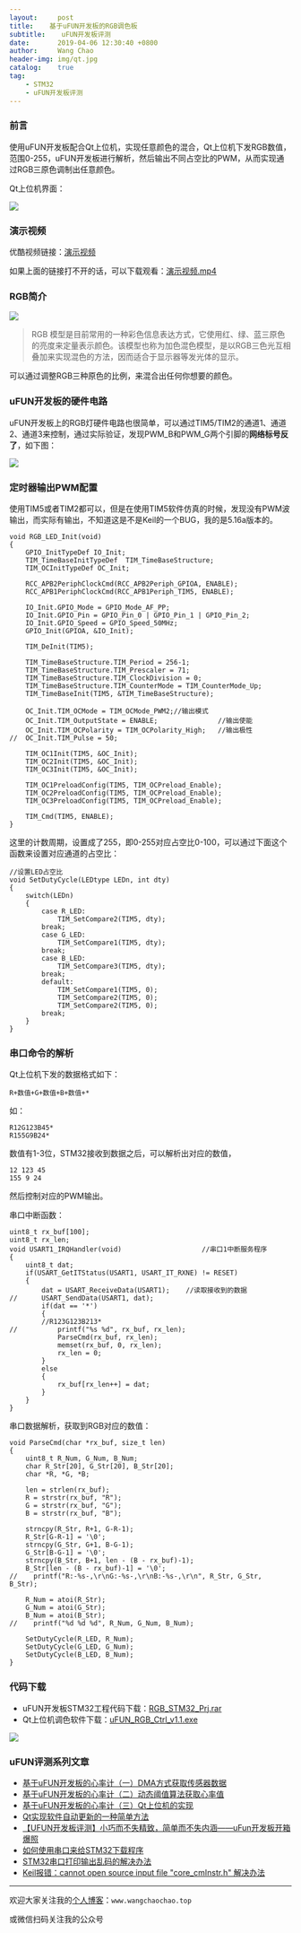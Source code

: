 ```yaml
---
layout:     post
title:    基于uFUN开发板的RGB调色板
subtitle:	 uFUN开发板评测
date:       2019-04-06 12:30:40 +0800
author:     Wang Chao
header-img: img/qt.jpg
catalog:    true
tag:
    - STM32
    - uFUN开发板评测
---
```


### 前言

使用uFUN开发板配合Qt上位机，实现任意颜色的混合，Qt上位机下发RGB数值，范围0-255，uFUN开发板进行解析，然后输出不同占空比的PWM，从而实现通过RGB三原色调制出任意颜色。

Qt上位机界面：

![](https://wcc-blog.oss-cn-beijing.aliyuncs.com/img/uFUN_RGB/Qt%E4%B8%8A%E4%BD%8D%E6%9C%BA%E7%95%8C%E9%9D%A2.jpg)

### 演示视频

优酷视频链接：[演示视频](http://player.youku.com/embed/XNDEyNzEwNjY2NA==)

如果上面的链接打不开的话，可以下载观看：[演示视频.mp4](https://wcc-blog.oss-cn-beijing.aliyuncs.com/img/uFUN_RGB/%E6%BC%94%E7%A4%BA%E8%A7%86%E9%A2%91.mp4)

### RGB简介

![](https://wcc-blog.oss-cn-beijing.aliyuncs.com/img/uFUN_RGB/RGB%E4%B8%89%E5%85%83%E8%89%B2.jpg)

> RGB 模型是目前常用的一种彩色信息表达方式，它使用红、绿、蓝三原色的亮度来定量表示颜色。该模型也称为加色混色模型，是以RGB三色光互相叠加来实现混色的方法，因而适合于显示器等发光体的显示。

可以通过调整RGB三种原色的比例，来混合出任何你想要的颜色。

### uFUN开发板的硬件电路

uFUN开发板上的RGB灯硬件电路也很简单，可以通过TIM5/TIM2的通道1、通道2、通道3来控制，通过实际验证，发现PWM_B和PWM_G两个引脚的**网络标号反了**，如下图：

![](https://wcc-blog.oss-cn-beijing.aliyuncs.com/img/uFUN_RGB/%E5%8E%9F%E7%90%86%E5%9B%BE.jpg)

### 定时器输出PWM配置

使用TIM5或者TIM2都可以，但是在使用TIM5软件仿真的时候，发现没有PWM波输出，而实际有输出，不知道这是不是Keil的一个BUG，我的是5.16a版本的。

	void RGB_LED_Init(void)
	{
		GPIO_InitTypeDef IO_Init;
	    TIM_TimeBaseInitTypeDef  TIM_TimeBaseStructure;
		TIM_OCInitTypeDef OC_Init;
			
		RCC_APB2PeriphClockCmd(RCC_APB2Periph_GPIOA, ENABLE);
		RCC_APB1PeriphClockCmd(RCC_APB1Periph_TIM5, ENABLE);
		
		IO_Init.GPIO_Mode = GPIO_Mode_AF_PP;
		IO_Init.GPIO_Pin = GPIO_Pin_0 | GPIO_Pin_1 | GPIO_Pin_2;
		IO_Init.GPIO_Speed = GPIO_Speed_50MHz;
		GPIO_Init(GPIOA, &IO_Init);
		
		TIM_DeInit(TIM5);
		
		TIM_TimeBaseStructure.TIM_Period = 256-1; 
	    TIM_TimeBaseStructure.TIM_Prescaler = 71;		
	    TIM_TimeBaseStructure.TIM_ClockDivision = 0; 
	    TIM_TimeBaseStructure.TIM_CounterMode = TIM_CounterMode_Up;  
	    TIM_TimeBaseInit(TIM5, &TIM_TimeBaseStructure); 
		
		OC_Init.TIM_OCMode = TIM_OCMode_PWM2;//输出模式
		OC_Init.TIM_OutputState = ENABLE;				//输出使能
		OC_Init.TIM_OCPolarity = TIM_OCPolarity_High;	//输出极性
	//	OC_Init.TIM_Pulse = 50;
		
		TIM_OC1Init(TIM5, &OC_Init);		
		TIM_OC2Init(TIM5, &OC_Init);		
		TIM_OC3Init(TIM5, &OC_Init);	
		
		TIM_OC1PreloadConfig(TIM5, TIM_OCPreload_Enable);
		TIM_OC2PreloadConfig(TIM5, TIM_OCPreload_Enable);
		TIM_OC3PreloadConfig(TIM5, TIM_OCPreload_Enable);
		
		TIM_Cmd(TIM5, ENABLE); 
	}

这里的计数周期，设置成了255，即0-255对应占空比0-100，可以通过下面这个函数来设置对应通道的占空比：

	//设置LED占空比
	void SetDutyCycle(LEDtype LEDn, int dty)
	{
		switch(LEDn)
		{
			case R_LED:
				TIM_SetCompare2(TIM5, dty);
			break;
			case G_LED:
				TIM_SetCompare1(TIM5, dty);
			break;		
			case B_LED:
				TIM_SetCompare3(TIM5, dty);
			break;
			default:
				TIM_SetCompare1(TIM5, 0);
				TIM_SetCompare2(TIM5, 0);
				TIM_SetCompare2(TIM5, 0);
			break;			
		}
	}

### 串口命令的解析
	
Qt上位机下发的数据格式如下：

	R+数值+G+数值+B+数值+*

如：

	R12G123B45*
	R155G9B24*

数值有1-3位，STM32接收到数据之后，可以解析出对应的数值，
	
	12 123 45
	155 9 24

然后控制对应的PWM输出。

串口中断函数：

	uint8_t rx_buf[100];
	uint8_t rx_len;
	void USART1_IRQHandler(void)                	//串口1中断服务程序
	{
		uint8_t dat;
	    if(USART_GetITStatus(USART1, USART_IT_RXNE) != RESET)  
	    {
	        dat = USART_ReceiveData(USART1);	//读取接收到的数据
	//		USART_SendData(USART1, dat);
			if(dat == '*')	
			{
			//R123G123B213*
	//			printf("%s %d", rx_buf, rx_len);
				ParseCmd(rx_buf, rx_len);
				memset(rx_buf, 0, rx_len);
				rx_len = 0;
			}
			else
			{
				rx_buf[rx_len++] = dat;
			}	
		}
	}

串口数据解析，获取到RGB对应的数值：

	void ParseCmd(char *rx_buf, size_t len)
	{
	    uint8_t R_Num, G_Num, B_Num;
	    char R_Str[20], G_Str[20], B_Str[20];
	    char *R, *G, *B;
	
	    len = strlen(rx_buf);
	    R = strstr(rx_buf, "R");
	    G = strstr(rx_buf, "G");
	    B = strstr(rx_buf, "B");
	
	    strncpy(R_Str, R+1, G-R-1);
	    R_Str[G-R-1] = '\0';
	    strncpy(G_Str, G+1, B-G-1);
	    G_Str[B-G-1] = '\0';
	    strncpy(B_Str, B+1, len - (B - rx_buf)-1);
	    B_Str[len - (B - rx_buf)-1] = '\0';
	//    printf("R:-%s-,\r\nG:-%s-,\r\nB:-%s-,\r\n", R_Str, G_Str, B_Str);
	
	    R_Num = atoi(R_Str);
	    G_Num = atoi(G_Str);
	    B_Num = atoi(B_Str);
	//    printf("%d %d %d", R_Num, G_Num, B_Num);
	
		SetDutyCycle(R_LED, R_Num);
		SetDutyCycle(G_LED, G_Num);
		SetDutyCycle(B_LED, B_Num);
	}

### 代码下载

- uFUN开发板STM32工程代码下载：[RGB_STM32_Prj.rar](https://wcc-blog.oss-cn-beijing.aliyuncs.com/BlogFile/RGB_STM32_Prj.rar)
- Qt上位机调色软件下载：[uFUN_RGB_Ctrl_v1.1.exe](https://wcc-blog.oss-cn-beijing.aliyuncs.com/BlogFile/uFUN_RGB_Ctrl_v1.1.exe)

![](https://wcc-blog.oss-cn-beijing.aliyuncs.com/img/uFUN_RGB/Qt%E4%B8%8A%E4%BD%8D%E6%9C%BA%E7%95%8C%E9%9D%A2.jpg)

### uFUN评测系列文章

- [基于uFUN开发板的心率计（一）DMA方式获取传感器数据](http://www.wangchaochao.top/2019/03/23/uFun-3/)
- [基于uFUN开发板的心率计（二）动态阈值算法获取心率值](http://www.wangchaochao.top/2019/03/31/uFun-5/)
- [基于uFUN开发板的心率计（三）Qt上位机的实现](http://www.wangchaochao.top/2019/04/05/uFun-6/)
- [Qt实现软件自动更新的一种简单方法](http://www.wangchaochao.top/2019/03/31/Qt-Update/)
- [【UFUN开发板评测】小巧而不失精致，简单而不失内涵——uFun开发板开箱爆照](http://www.wangchaochao.top/2019/03/09/uFun-1/)
- [如何使用串口来给STM32下载程序](http://www.wangchaochao.top/2019/03/20/uFun-4/)
- [STM32串口打印输出乱码的解决办法](http://www.wangchaochao.top/2019/03/17/uFun-2/)
- [Keil报错：cannot open source input file "core_cmInstr.h" 解决办法](http://www.wangchaochao.top/2019/03/09/uFun-0/)

----

欢迎大家关注我的[个人博客](http://www.wangchaochao.top)：`www.wangchaochao.top`

或微信扫码关注我的公众号

